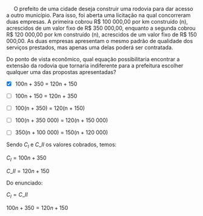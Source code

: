 

     O prefeito de uma cidade deseja construir uma rodovia para dar acesso a outro município. Para isso, foi aberta uma licitação na qual concorreram duas empresas. A primeira cobrou R$ 100 000,00 por km construído (n), acrescidos de um valor fixo de R$ 350 000,00, enquanto a segunda cobrou R$ 120 000,00 por km construído (n), acrescidos de um valor fixo de R$ 150 000,00. As duas empresas apresentam o mesmo padrão de qualidade dos serviços prestados, mas apenas uma delas poderá ser contratada.

Do ponto de vista econômico, qual equação possibilitaria encontrar a extensão da rodovia que tornaria indiferente para a prefeitura escolher qualquer uma das propostas apresentadas?



- [x] 100n + 350 = 120n + 150
- [ ] 100n + 150 = 120n + 350
- [ ] 100(n + 350) = 120(n + 150)
- [ ] 100(n + 350 000) = 120(n + 150 000)
- [ ] 350(n + 100 000) = 150(n + 120 000)


Sendo $C_I$ e $C\_{II}$ os valores cobrados, temos:

$C_I = 100n + 350$

$C\_{II} = 120n + 150$

Do enunciado:

$C_I = C\_{II}$

$100n + 350 = 120n + 150$

        